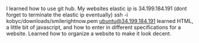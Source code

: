 I learned how to use git hub.
My websites elastic ip is 34.199.184.191 (dont forget to terminate the elastic ip eventually)
ssh -i kobyc/downloads/smilerightnow.pem ubuntu@34.199.184.191
learned HTML, a little bit of javascript, and how to enter in different specifications for a website.
Learned how to organize a website to make it look decent.
